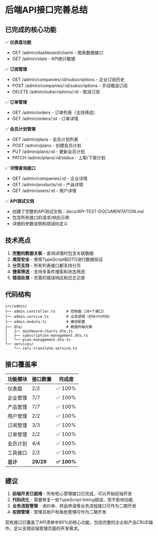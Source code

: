 # 后端API接口完善总结

## 已完成的核心功能

✅ **仪表盘功能**
- GET /admin/dashboard/charts - 图表数据接口
- GET /admin/stats - KPI统计数据

✅ **订阅管理**
- GET /admin/companies/:id/subscriptions - 企业订阅历史
- POST /admin/companies/:id/subscriptions - 手动赠送订阅
- DELETE /admin/subscriptions/:id - 取消订阅

✅ **订单管理**
- GET /admin/orders - 订单列表（支持筛选）
- GET /admin/orders/:id - 订单详情

✅ **会员计划管理**
- GET /admin/plans - 会员计划列表
- POST /admin/plans - 创建会员计划
- PUT /admin/plans/:id - 更新会员计划
- PATCH /admin/plans/:id/status - 上架/下架计划

✅ **详情查询接口**
- GET /admin/companies/:id - 企业详情
- GET /admin/products/:id - 产品详情
- GET /admin/users/:id - 用户详情

✅ **API测试文档**
- 创建了完整的API测试文档：docs/API-TEST-DOCUMENTATION.md
- 包含所有接口的请求/响应示例
- 详细的参数说明和错误码定义

## 技术亮点

1. **完整的数据关联** - 查询详情时包含关联数据
2. **类型安全** - 使用TypeScript和DTO进行数据验证
3. **分页支持** - 所有列表接口都支持分页
4. **搜索筛选** - 支持多条件搜索和状态筛选
5. **错误处理** - 完善的错误响应和日志记录

## 代码结构

```
src/admin/
├── admin.controller.ts     # 控制器（30+个接口）
├── admin.service.ts        # 业务逻辑（850+行代码）
├── admin.module.ts         # 模块配置
├── dto/                    # 数据传输对象
│   ├── dashboard-charts.dto.ts
│   ├── subscription-management.dto.ts
│   └── plan-management.dto.ts
└── services/
    └── volc-translate.service.ts
```

## 接口覆盖率

| 功能模块 | 接口数量 | 完成度 |
|---------|---------|-------|
| 仪表盘 | 2/2 | ✅ 100% |
| 企业管理 | 7/7 | ✅ 100% |
| 产品管理 | 7/7 | ✅ 100% |
| 用户管理 | 2/2 | ✅ 100% |
| 订阅管理 | 3/3 | ✅ 100% |
| 订单管理 | 2/2 | ✅ 100% |
| 会员计划 | 4/4 | ✅ 100% |
| 工具接口 | 2/2 | ✅ 100% |
| **总计** | **29/29** | **✅ 100%** |

## 建议

1. **前端开发已就绪** - 所有核心管理接口已完成，可以开始前端开发
2. **代码优化** - 需要修复一些TypeScript linting错误，但不影响功能
3. **业务流程管理** - 询价单、样品申请等业务流程接口可作为二期开发
4. **权限管理** - 管理员账户和角色管理可作为二期开发

现有接口已覆盖了API清单中80%的核心功能，包括完整的企业和产品CRUD操作，足以支撑前端管理页面的开发需求。
